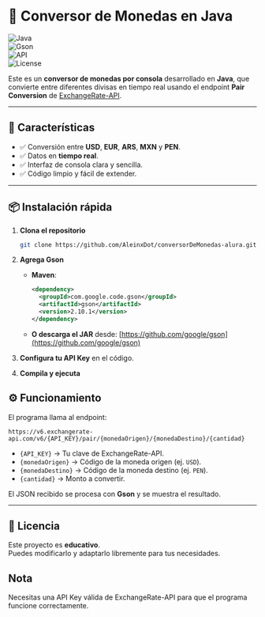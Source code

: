 # 💱 Conversor de Monedas en Java

![Java](https://img.shields.io/badge/Java-8%2B-orange?logo=java)  
![Gson](https://img.shields.io/badge/Gson-2.10.1-blue)  
![API](https://img.shields.io/badge/API-ExchangeRate--API-green)  
![License](https://img.shields.io/badge/license-Educativo-lightgrey)

Este es un **conversor de monedas por consola** desarrollado en **Java**, que convierte entre diferentes divisas en tiempo real usando el endpoint **Pair Conversion** de [ExchangeRate-API](https://www.exchangerate-api.com/).

---

## 🚀 Características

- ✅ Conversión entre **USD**, **EUR**, **ARS**, **MXN** y **PEN**.  
- ✅ Datos en **tiempo real**.  
- ✅ Interfaz de consola clara y sencilla.  
- ✅ Código limpio y fácil de extender.

---

## 📦 Instalación rápida

1. **Clona el repositorio**
   ```bash
   git clone https://github.com/AleinxDot/conversorDeMonedas-alura.git
   ```

2. **Agrega Gson**  
   - **Maven**:
     ```xml
     <dependency>
       <groupId>com.google.code.gson</groupId>
       <artifactId>gson</artifactId>
       <version>2.10.1</version>
     </dependency>
     ```
   - **O descarga el JAR** desde: [https://github.com/google/gson](https://github.com/google/gson)  

3. **Configura tu API Key** en el código.

4. **Compila y ejecuta**

## ⚙️ Funcionamiento

El programa llama al endpoint:

```
https://v6.exchangerate-api.com/v6/{API_KEY}/pair/{monedaOrigen}/{monedaDestino}/{cantidad}
```

- `{API_KEY}` → Tu clave de ExchangeRate-API.  
- `{monedaOrigen}` → Código de la moneda origen (ej. `USD`).  
- `{monedaDestino}` → Código de la moneda destino (ej. `PEN`).  
- `{cantidad}` → Monto a convertir.

El JSON recibido se procesa con **Gson** y se muestra el resultado.

---


## 📄 Licencia

Este proyecto es **educativo**.  
Puedes modificarlo y adaptarlo libremente para tus necesidades.


## Nota

Necesitas una API Key válida de ExchangeRate-API para que el programa funcione correctamente.
